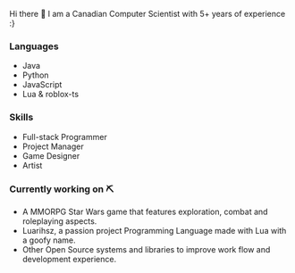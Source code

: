 Hi there 👋
I am a Canadian Computer Scientist with 5+ years of experience :}

### Languages 
* Java 
* Python
* JavaScript
* Lua & roblox-ts

### Skills 
* Full-stack Programmer
* Project Manager
* Game Designer
* Artist

### Currently working on ⛏
* A MMORPG Star Wars game that features exploration, combat and roleplaying aspects.
* Luarihsz, a passion project Programming Language made with Lua with a goofy name.
* Other Open Source systems and libraries to improve work flow and development experience.
